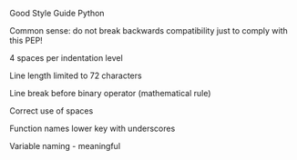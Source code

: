 Good Style Guide Python

Common sense: do not break backwards compatibility just to comply with this PEP!



4 spaces per indentation level

Line length limited to 72 characters

Line break before binary operator (mathematical rule)

Correct use of spaces

Function names lower key with underscores

Variable naming - meaningful
